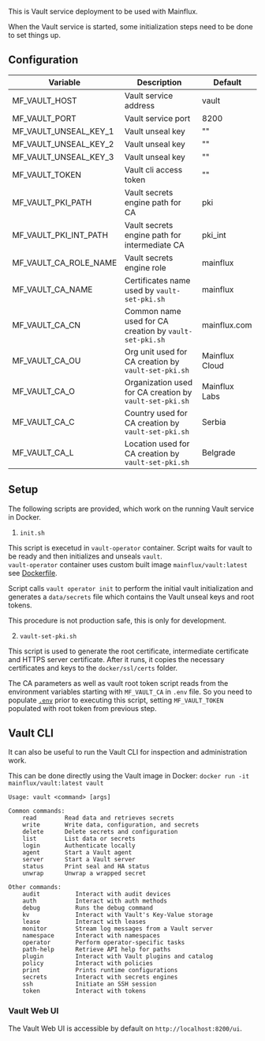This is Vault service deployment to be used with Mainflux.

When the Vault service is started, some initialization steps need to be done to set things up.

## Configuration

| Variable                  | Description                                                             | Default        |
| ------------------------- | ----------------------------------------------------------------------- | -------------- |
| MF_VAULT_HOST             | Vault service address                                                   | vault          |
| MF_VAULT_PORT             | Vault service port                                                      | 8200           |
| MF_VAULT_UNSEAL_KEY_1     | Vault unseal key                                                        | ""             |
| MF_VAULT_UNSEAL_KEY_2     | Vault unseal key                                                        | ""             |
| MF_VAULT_UNSEAL_KEY_3     | Vault unseal key                                                        | ""             |
| MF_VAULT_TOKEN            | Vault cli access token                                                  | ""             |
| MF_VAULT_PKI_PATH         | Vault secrets engine path for CA                                        | pki            |
| MF_VAULT_PKI_INT_PATH     | Vault secrets engine path for intermediate CA                           | pki_int        |
| MF_VAULT_CA_ROLE_NAME     | Vault secrets engine role                                               | mainflux       |
| MF_VAULT_CA_NAME          | Certificates name used by `vault-set-pki.sh`                            | mainflux       |
| MF_VAULT_CA_CN            | Common name used for CA creation by `vault-set-pki.sh`                  | mainflux.com   |
| MF_VAULT_CA_OU            | Org unit used for CA creation by `vault-set-pki.sh`                     | Mainflux Cloud |
| MF_VAULT_CA_O             | Organization used for CA creation by `vault-set-pki.sh`                 | Mainflux Labs  |
| MF_VAULT_CA_C             | Country used for CA creation by `vault-set-pki.sh`                      | Serbia         |
| MF_VAULT_CA_L             | Location used for CA creation by `vault-set-pki.sh`                     | Belgrade       |


## Setup

The following scripts are provided, which work on the running Vault service in Docker.

1. `init.sh`

This script is execetud in `vault-operator` container. Script waits for vault to be ready and then initializes and unseals `vault`.  
`vault-operator` container uses custom built image `mainflux/vault:latest` see [Dockerfile](./Dockerfile).


Script calls `vault operator init` to perform the initial vault initialization and generates
a `data/secrets` file which contains the Vault unseal keys and root tokens.

This procedure is not production safe, this is only for development.


2. `vault-set-pki.sh`

This script is used to generate the root certificate, intermediate certificate and HTTPS server certificate.
After it runs, it copies the necessary certificates and keys to the `docker/ssl/certs` folder.

The CA parameters as well as vault root token script reads from the environment variables starting with `MF_VAULT_CA` in `.env` file.
So you need to populate [`.env`](../../../docker/.env) prior to executing this script, setting `MF_VAULT_TOKEN` populated with root token from previous step.

## Vault CLI 

It can also be useful to run the Vault CLI for inspection and administration work.

This can be done directly using the Vault image in Docker: `docker run -it mainflux/vault:latest vault`

```
Usage: vault <command> [args]

Common commands:
    read        Read data and retrieves secrets
    write       Write data, configuration, and secrets
    delete      Delete secrets and configuration
    list        List data or secrets
    login       Authenticate locally
    agent       Start a Vault agent
    server      Start a Vault server
    status      Print seal and HA status
    unwrap      Unwrap a wrapped secret

Other commands:
    audit          Interact with audit devices
    auth           Interact with auth methods
    debug          Runs the debug command
    kv             Interact with Vault's Key-Value storage
    lease          Interact with leases
    monitor        Stream log messages from a Vault server
    namespace      Interact with namespaces
    operator       Perform operator-specific tasks
    path-help      Retrieve API help for paths
    plugin         Interact with Vault plugins and catalog
    policy         Interact with policies
    print          Prints runtime configurations
    secrets        Interact with secrets engines
    ssh            Initiate an SSH session
    token          Interact with tokens
```

### Vault Web UI

The Vault Web UI is accessible by default on `http://localhost:8200/ui`.
